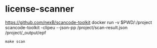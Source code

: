 # license-scanner

https://github.com/nexB/scancode-toolkit
docker run -v $PWD/:/project scancode-toolkit -clipeu --json-pp /project/scan-result.json /project/_output/epf

```
make scan
```